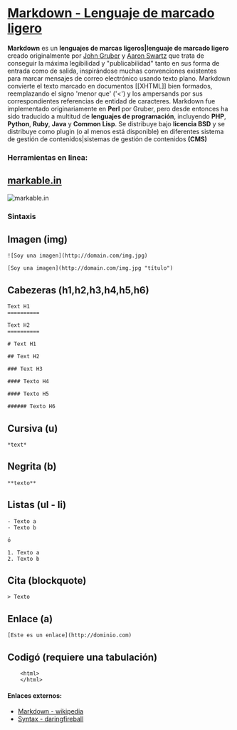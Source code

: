 [Markdown - Lenguaje de marcado ligero](/articulo/markdown-lenguaje-de-marcado-ligero)
======================================================================================

**Markdown** es un **lenguajes de marcas ligeros|lenguaje de marcado ligero** creado originalmente por [John Gruber](http://daringfireball.net/) y [Aaron Swartz](http://www.aaronsw.com/) que trata de conseguir la máxima legibilidad y "publicabilidad" tanto en sus forma de entrada como de salida, inspirándose muchas convenciones existentes para marcar mensajes de correo electrónico usando texto plano. Markdown convierte el texto marcado en documentos [[XHTML]] bien formados, reemplazando el signo 'menor que' ('<') y los ampersands por sus correspondientes referencias de entidad de caracteres. Markdown fue implementado originariamente en **Perl** por Gruber, pero desde entonces ha sido traducido a multitud de **lenguajes de programación**, incluyendo **PHP**, **Python**, **Ruby**, **Java** y **Common Lisp**. Se distribuye bajo **licencia BSD** y se distribuye como plugin (o al menos está disponible) en diferentes sistema de gestión de contenidos|sistemas de gestión de contenidos **(CMS)**

### Herramientas en linea:

## [markable.in](http://markable.in/editor/)
![markable.in](http://i.imgur.com/DNlwAYr.png)

### Sintaxis

## Imagen (img)
    ![Soy una imagen](http://domain.com/img.jpg)

    [Soy una imagen](http://domain.com/img.jpg "título")


## Cabezeras (h1,h2,h3,h4,h5,h6)
    Text H1
    ==========

    Text H2
    ==========
    
    # Text H1

    ## Text H2
    
    ### Text H3
    
    #### Texto H4
    
    #### Texto H5

    ###### Texto H6


## Cursiva (u)
    *text*


## Negrita (b)
    **texto**


## Listas (ul - li)
    - Texto a
    - Texto b
    
    ó
    
    1. Texto a
    2. Texto b


## Cita (blockquote)
    > Texto


## Enlace (a)
    [Este es un enlace](http://dominio.com)

## Codigó (requiere una tabulación)
        <html>
        </html>


#### Enlaces externos:
- [Markdown - wikipedia](http://es.wikipedia.org/wiki/Markdown)
- [Syntax - daringfireball](http://daringfireball.net/projects/markdown/syntax)